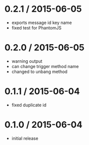 # 0.2.1 / 2015-06-05

- exports message id key name
- fixed test for PhantomJS

# 0.2.0 / 2015-06-05

- warning output
- can change trigger method name
- changed to unbang method

# 0.1.1 / 2015-06-04

- fixed duplicate id

# 0.1.0 / 2015-06-04

- initial release
